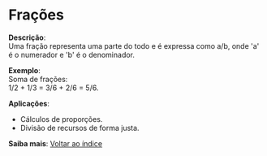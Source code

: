 # Frações

**Descrição**:  
Uma fração representa uma parte do todo e é expressa como a/b, onde 'a' é o numerador e 'b' é o denominador.

**Exemplo**:  
Soma de frações:  
1/2 + 1/3 = 3/6 + 2/6 = 5/6.

**Aplicações**:  
- Cálculos de proporções.  
- Divisão de recursos de forma justa.

**Saiba mais**: [Voltar ao índice](../../README.md#Frações)
